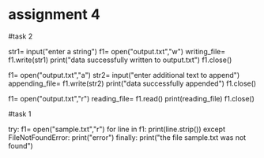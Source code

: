 # assignment 4
#task 2

str1= input("enter a string")
f1= open("output.txt","w")
writing_file= f1.write(str1)
print("data successfully written to output.txt")
f1.close()


f1= open("output.txt","a")
str2= input("enter additional text to append")
appending_file= f1.write(str2)
print("data successfully appended")
f1.close()

f1= open("output.txt","r")
reading_file= f1.read()
print(reading_file)
f1.close()

#task 1

try:
    f1= open("sample.txt","r")
    for line in f1:
        print(line.strip())
except FileNotFoundError:
    print("error")
finally:
    print("the file sample.txt was not found")

